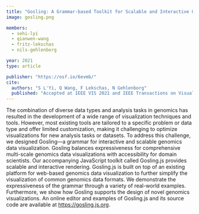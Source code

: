 ```yaml
---
title: "Gosling: A Grammar-based Toolkit for Scalable and Interactive Genomics Data Visualization"
image: gosling.png

members:
  - sehi-lyi
  - qianwen-wang
  - fritz-lekschas
  - nils-gehlenborg

year: 2021
type: article

publisher: "https://osf.io/6evmb/"
cite:
  authors: "S L'Yi, Q Wang, F Lekschas, N Gehlenborg"
  published: "Accepted at IEEE VIS 2021 and IEEE Transactions on Visualization and Computer Graphics."
---
```

The combination of diverse data types and analysis tasks in genomics has resulted in the development of a wide range of visualization techniques and tools. However, most existing tools are tailored to a specific problem or data type and offer limited customization, making it challenging to optimize visualizations for new analysis tasks or datasets. To address this challenge, we designed Gosling—a grammar for interactive and scalable genomics data visualization. Gosling balances expressiveness for comprehensive multi-scale genomics data visualizations with accessibility for domain scientists. Our accompanying JavaScript toolkit called Gosling.js provides scalable and interactive rendering. Gosling.js is built on top of an existing platform for web-based genomics data visualization to further simplify the visualization of common genomics data formats. We demonstrate the expressiveness of the grammar through a variety of real-world examples. Furthermore, we show how Gosling supports the design of novel genomics visualizations. An online editor and examples of Gosling.js and its source code are available at https://gosling.js.org.
